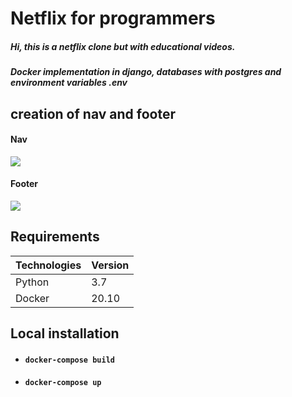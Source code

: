 # Netflix for programmers

##### Hi, this is a netflix clone but with educational videos.

##### Docker implementation in django, databases with postgres and environment variables .env

## creation of nav and footer
#### Nav
![](https://i.imgur.com/sheX5Ni.png)

#### Footer
![](https://i.imgur.com/thhYgAI.png)

## Requirements
| Technologies  | Version |
| ------------- | ------------- |
| Python  | 3.7  |
| Docker | 20.10  |

## Local installation
- #### `docker-compose build`

- #### `docker-compose up`
